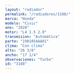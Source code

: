 ```yaml
---
layout: "radiador"
permalink: "/radiadores/3188/"
marca: "Honda"
modelo: "Civic"
ano: "2020"
motor: "L4 1.5 2.0"
transmision: "Automática"
parte: "190105AAA01"
clima: "Con clima"
alto: "26 3/8"
ancho: "17 1/4"
observaciones: "Turbo"
id: "3188"
---
```


